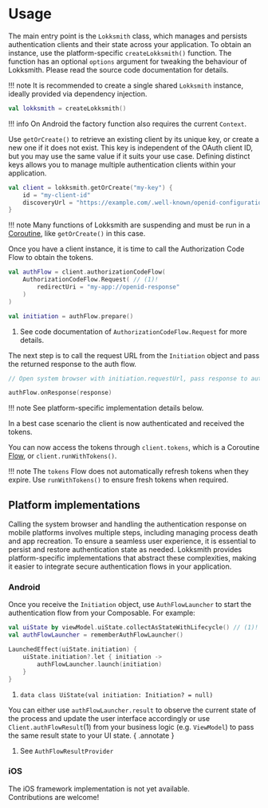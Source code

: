 # Usage

The main entry point is the `Lokksmith` class, which manages and persists authentication clients and
their state across your application. To obtain an instance, use the platform-specific
`createLokksmith()` function. The function has an optional `options` argument for tweaking the
behaviour of Lokksmith. Please read the source code documentation for details.

!!! note
    It is recommended to create a single shared `Lokksmith` instance, ideally provided via
    dependency injection.

```kotlin
val lokksmith = createLokksmith()
```

!!! info
    On Android the factory function also requires the current `Context`.

Use `getOrCreate()` to retrieve an existing client by its unique key, or create a new one if it does
not exist. This key is independent of the OAuth client ID, but you may use the same value if it
suits your use case. Defining distinct keys allows you to manage multiple authentication clients
within your application.

```kotlin
val client = lokksmith.getOrCreate("my-key") {
    id = "my-client-id"
    discoveryUrl = "https://example.com/.well-known/openid-configuration"
}
```

!!! note
    Many functions of Lokksmith are suspending and must be run in a [Coroutine](https://kotlinlang.org/docs/coroutines-overview.html),
    like `getOrCreate()` in this case.

Once you have a client instance, it is time to call the Authorization Code Flow to obtain the tokens.

```kotlin
val authFlow = client.authorizationCodeFlow(
    AuthorizationCodeFlow.Request( // (1)!
        redirectUri = "my-app://openid-response"
    )
)

val initiation = authFlow.prepare()
```

1. See code documentation of `AuthorizationCodeFlow.Request` for more details.

The next step is to call the request URL from the `Initiation` object and pass the returned response
to the auth flow.

```kotlin
// Open system browser with initiation.requestUrl, pass response to auth flow

authFlow.onResponse(response)
```

!!! note
    See platform-specific implementation details below.

In a best case scenario the client is now authenticated and received the tokens.

You can now access the tokens through `client.tokens`, which is a Coroutine [Flow](https://kotlinlang.org/docs/flow.html),
or `client.runWithTokens()`.

!!! note
    The `tokens` Flow does not automatically refresh tokens when they expire.
    Use `runWithTokens()` to ensure fresh tokens when required.

## Platform implementations

Calling the system browser and handling the authentication response on mobile platforms involves
multiple steps, including managing process death and app recreation. To ensure a seamless user
experience, it is essential to persist and restore authentication state as needed. Lokksmith
provides platform-specific implementations that abstract these complexities, making it easier to
integrate secure authentication flows in your application.

### Android

Once you receive the `Initiation` object, use `AuthFlowLauncher` to start the authentication flow
from your Composable. For example:

```kotlin
val uiState by viewModel.uiState.collectAsStateWithLifecycle() // (1)!
val authFlowLauncher = rememberAuthFlowLauncher()

LaunchedEffect(uiState.initiation) {
    uiState.initiation?.let { initiation ->
        authFlowLauncher.launch(initiation)    
    }
}
```

1. `data class UiState(val initiation: Initiation? = null)`

You can either use `authFlowLauncher.result` to observe the current state of the process and update
the user interface accordingly or use `Client.authFlowResult`(1) from your business logic
(e.g. `ViewModel`) to pass the same result state to your UI state.
{ .annotate }

1. See `AuthFlowResultProvider`

### iOS

The iOS framework implementation is not yet available.  
Contributions are welcome!
